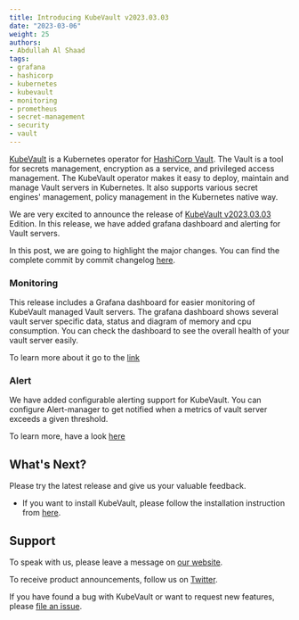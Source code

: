 ```yaml
---
title: Introducing KubeVault v2023.03.03
date: "2023-03-06"
weight: 25
authors:
- Abdullah Al Shaad
tags:
- grafana
- hashicorp
- kubernetes
- kubevault
- monitoring
- prometheus
- secret-management
- security
- vault
---
```


[KubeVault](https://kubevault.com) is a Kubernetes operator for [HashiCorp Vault](https://www.vaultproject.io/). The Vault is a tool for secrets management, encryption as a service, and privileged access management. The KubeVault operator makes it easy to deploy, maintain and manage Vault servers in Kubernetes. It also supports various secret engines' management, policy management in the Kubernetes native way.

We are very excited to announce the release of [KubeVault v2023.03.03](https://kubevault.com/docs/v2023.03.03/setup/) Edition. In this release, we have added grafana dashboard and alerting for Vault servers.

In this post, we are going to highlight the major changes. You can find the complete commit by commit changelog [here](https://github.com/kubevault/CHANGELOG/blob/master/releases/v2023.03.03/README.md).


### Monitoring

This release includes a Grafana dashboard for easier monitoring of KubeVault managed Vault servers. The grafana dashboard shows several vault server specific data, status and diagram of memory and cpu consumption.
You can check the dashboard to see the overall health of your vault server easily.

To learn more about it go to the [link](https://github.com/appscode/grafana-dashboards/tree/master/kubevault)

### Alert

We have added configurable alerting support for KubeVault. You can configure Alert-manager to get notified when a metrics of vault server exceeds a given threshold.

To learn more, have a look [here](https://github.com/appscode/alerts/tree/master/charts/vaultserver)

## What's Next?

Please try the latest release and give us your valuable feedback.

- If you want to install KubeVault, please follow the installation instruction from [here](https://kubevault.com/docs/v2023.03.03/setup).

## Support

To speak with us, please leave a message on [our website](https://appscode.com/contact/).

To receive product announcements, follow us on [Twitter](https://twitter.com/KubeVault).

If you have found a bug with KubeVault or want to request new features, please [file an issue](https://github.com/kubevault/project/issues/new).
